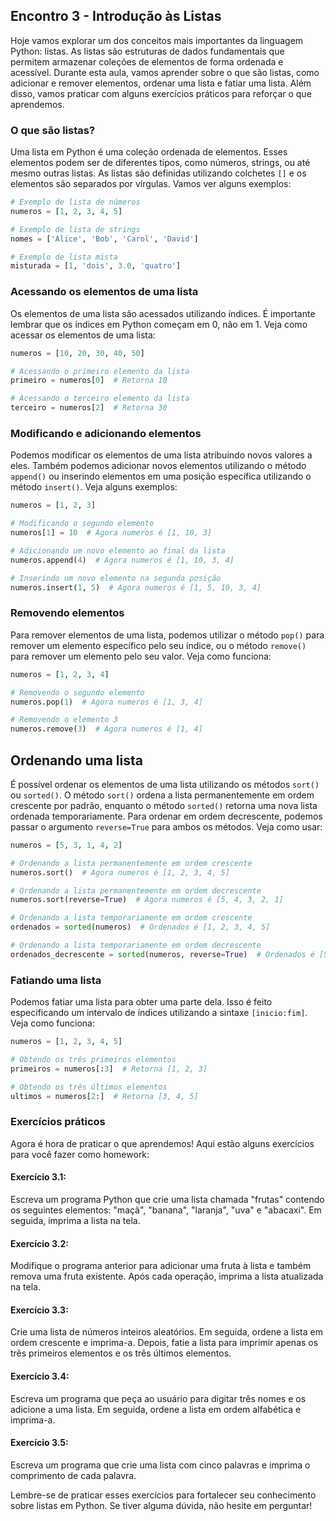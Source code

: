 ## Encontro 3 - Introdução às Listas

Hoje vamos explorar um dos conceitos mais importantes da linguagem Python: listas. As listas são estruturas de dados fundamentais que permitem armazenar coleções de elementos de forma ordenada e acessível. Durante esta aula, vamos aprender sobre o que são listas, como adicionar e remover elementos, ordenar uma lista e fatiar uma lista. Além disso, vamos praticar com alguns exercícios práticos para reforçar o que aprendemos.

### O que são listas?

Uma lista em Python é uma coleção ordenada de elementos. Esses elementos podem ser de diferentes tipos, como números, strings, ou até mesmo outras listas. As listas são definidas utilizando colchetes `[]` e os elementos são separados por vírgulas. Vamos ver alguns exemplos:

```python
# Exemplo de lista de números
numeros = [1, 2, 3, 4, 5]

# Exemplo de lista de strings
nomes = ['Alice', 'Bob', 'Carol', 'David']

# Exemplo de lista mista
misturada = [1, 'dois', 3.0, 'quatro']
```

### Acessando os elementos de uma lista

Os elementos de uma lista são acessados utilizando índices. É importante lembrar que os índices em Python começam em 0, não em 1. Veja como acessar os elementos de uma lista:

```python
numeros = [10, 20, 30, 40, 50]

# Acessando o primeiro elemento da lista
primeiro = numeros[0]  # Retorna 10

# Acessando o terceiro elemento da lista
terceiro = numeros[2]  # Retorna 30
```

### Modificando e adicionando elementos

Podemos modificar os elementos de uma lista atribuindo novos valores a eles. Também podemos adicionar novos elementos utilizando o método `append()` ou inserindo elementos em uma posição específica utilizando o método `insert()`. Veja alguns exemplos:

```python
numeros = [1, 2, 3]

# Modificando o segundo elemento
numeros[1] = 10  # Agora numeros é [1, 10, 3]

# Adicionando um novo elemento ao final da lista
numeros.append(4)  # Agora numeros é [1, 10, 3, 4]

# Inserindo um novo elemento na segunda posição
numeros.insert(1, 5)  # Agora numeros é [1, 5, 10, 3, 4]
```

### Removendo elementos

Para remover elementos de uma lista, podemos utilizar o método `pop()` para remover um elemento específico pelo seu índice, ou o método `remove()` para remover um elemento pelo seu valor. Veja como funciona:

```python
numeros = [1, 2, 3, 4]

# Removendo o segundo elemento
numeros.pop(1)  # Agora numeros é [1, 3, 4]

# Removendo o elemento 3
numeros.remove(3)  # Agora numeros é [1, 4]
```

## Ordenando uma lista

É possível ordenar os elementos de uma lista utilizando os métodos `sort()` ou `sorted()`. O método `sort()` ordena a lista permanentemente em ordem crescente por padrão, enquanto o método `sorted()` retorna uma nova lista ordenada temporariamente. Para ordenar em ordem decrescente, podemos passar o argumento `reverse=True` para ambos os métodos. Veja como usar:

```python
numeros = [5, 3, 1, 4, 2]

# Ordenando a lista permanentemente em ordem crescente
numeros.sort()  # Agora numeros é [1, 2, 3, 4, 5]

# Ordenando a lista permanentemente em ordem decrescente
numeros.sort(reverse=True)  # Agora numeros é [5, 4, 3, 2, 1]

# Ordenando a lista temporariamente em ordem crescente
ordenados = sorted(numeros)  # Ordenados é [1, 2, 3, 4, 5]

# Ordenando a lista temporariamente em ordem decrescente
ordenados_decrescente = sorted(numeros, reverse=True)  # Ordenados é [5, 4, 3, 2, 1]
```

### Fatiando uma lista

Podemos fatiar uma lista para obter uma parte dela. Isso é feito especificando um intervalo de índices utilizando a sintaxe `[inicio:fim]`. Veja como funciona:

```python
numeros = [1, 2, 3, 4, 5]

# Obtendo os três primeiros elementos
primeiros = numeros[:3]  # Retorna [1, 2, 3]

# Obtendo os três últimos elementos
ultimos = numeros[2:]  # Retorna [3, 4, 5]
```

### Exercícios práticos

Agora é hora de praticar o que aprendemos! Aqui estão alguns exercícios para você fazer como homework:

#### Exercício 3.1:
Escreva um programa Python que crie uma lista chamada "frutas" contendo os seguintes elementos: "maçã", "banana", "laranja", "uva" e "abacaxi". Em seguida, imprima a lista na tela. 

#### Exercício 3.2:
Modifique o programa anterior para adicionar uma fruta à lista e também remova uma fruta existente. Após cada operação, imprima a lista atualizada na tela.
 
#### Exercício 3.3:
Crie uma lista de números inteiros aleatórios. Em seguida, ordene a lista em ordem crescente e imprima-a. Depois, fatie a lista para imprimir apenas os três primeiros elementos e os três últimos elementos.

#### Exercício 3.4:
Escreva um programa que peça ao usuário para digitar três nomes e os adicione a uma lista. Em seguida, ordene a lista em ordem alfabética e imprima-a.

#### Exercício 3.5:
Escreva um programa que crie uma lista com cinco palavras e imprima o comprimento de cada palavra.

Lembre-se de praticar esses exercícios para fortalecer seu conhecimento sobre listas em Python. Se tiver alguma dúvida, não hesite em perguntar!
